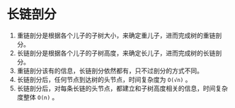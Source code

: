 # 长链剖分

1. 重链剖分是根据各个儿子的子树大小，来确定重儿子，进而完成树的重链剖分。
2. 长链剖分是根据各个儿子的子树高度，来确定长儿子，进而完成树的长链剖分。
3. 重链剖分该有的信息，长链剖分依然都有，只不过剖分的方式不同。
4. 长链剖分后，任何节点到达树的头节点，时间复杂度为 `O(√n)` 。
5. 长链剖分后，对每条长链的头节点，都建立和子树高度相关的信息，时间复杂度整体 `O(n)` 。
